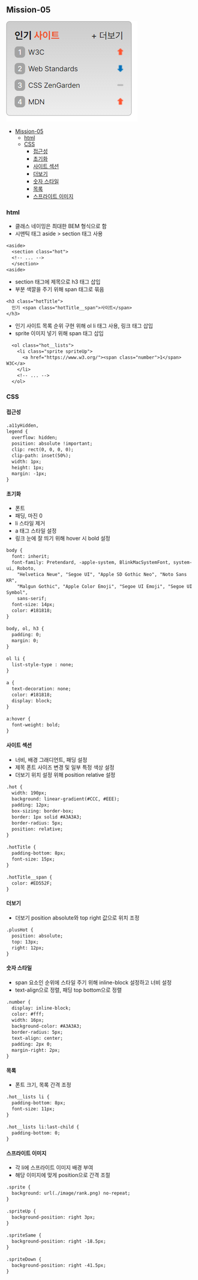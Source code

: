## Mission-05

![구현-스크린샷](./mission-05.png)

- [Mission-05](#mission-05)
  - [html](#html)
  - [CSS](#css)
    - [접근성](#접근성)
    - [초기화](#초기화)
    - [사이트 섹션](#사이트-섹션)
    - [더보기](#더보기)
    - [숫자 스타일](#숫자-스타일)
    - [목록](#목록)
    - [스프라이트 이미지](#스프라이트-이미지)


### html

- 클래스 네이밍은 최대한 BEM 형식으로 함
- 시맨틱 태그 aside > section 태그 사용
```
<aside>
  <section class="hot">
  <!-- ... -->
  </section>
<aside>
```

- section 태그에 제목으로 h3 태그 삽입
- 부분 색깔을 주기 위해 span 태그로 묶음
```
<h3 class="hotTitle">
  인기 <span class="hotTitle__span">사이트</span>
</h3>
```

- 인기 사이트 목록 순위 구현 위해 ol li 태그 사용, 링크 태그 삽입
- sprite 이미지 넣기 위해 span 태그 삽입
```
  <ol class="hot__lists">
    <li class="sprite spriteUp">
      <a href="https://www.w3.org/"><span class="number">1</span> W3C</a>
    </li>
    <!-- ... -->
  </ol>
```

### CSS

#### 접근성
```
.a11yHidden,
legend {
  overflow: hidden;
  position: absolute !important;
  clip: rect(0, 0, 0, 0);
  clip-path: inset(50%);
  width: 1px;
  height: 1px;
  margin: -1px;
}
```

#### 초기화
- 폰트
- 패딩, 마진 0
- li 스타일 제거
- a 태그 스타일 설정
- 링크 눈에 잘 띄기 위해 hover 시 bold 설정
```
body {
  font: inherit;
  font-family: Pretendard, -apple-system, BlinkMacSystemFont, system-ui, Roboto,
    "Helvetica Neue", "Segoe UI", "Apple SD Gothic Neo", "Noto Sans KR",
    "Malgun Gothic", "Apple Color Emoji", "Segoe UI Emoji", "Segoe UI Symbol",
    sans-serif;
  font-size: 14px;
  color: #181818;
}

body, ol, h3 {
  padding: 0;
  margin: 0;
}

ol li {
  list-style-type : none;
}

a {
  text-decoration: none;
  color: #181818;
  display: block;
}

a:hover {
  font-weight: bold;
}
```

#### 사이트 섹션
- 너비, 배경 그래디언트, 패딩 설정
- 제목 폰트 사이즈 변경 및 일부 특정 색상 설정
- 더보기 위치 설정 위해 position relative 설정
```
.hot {
  width: 190px;
  background: linear-gradient(#CCC, #EEE);
  padding: 12px;
  box-sizing: border-box;
  border: 1px solid #A3A3A3;
  border-radius: 5px;
  position: relative;
}

.hotTitle {
  padding-bottom: 8px;
  font-size: 15px;
}

.hotTitle__span {
  color: #ED552F;
}
```

#### 더보기
- 더보기 position absolute와 top right 값으로 위치 조정
```
.plusHot {
  position: absolute;
  top: 13px;
  right: 12px;
}
```

#### 숫자 스타일
- span 요소인 순위에 스타일 주기 위해 inline-block 설정하고 너비 설정
- text-align으로 정렬, 패딩 top bottom으로 정렬 
```
.number {
  display: inline-block;
  color: #fff;
  width: 16px;
  background-color: #A3A3A3;
  border-radius: 5px;
  text-align: center;
  padding: 2px 0;
  margin-right: 2px;
}
```

#### 목록
- 폰트 크기, 목록 간격 조정
```
.hot__lists li {
  padding-bottom: 8px;
  font-size: 11px;
}

.hot__lists li:last-child {
  padding-bottom: 0;
}
```

#### 스프라이트 이미지
- 각 li에 스프라이트 이미지 배경 부여
- 해당 이미지에 맞게 position으로 간격 조절
```
.sprite {
  background: url(./image/rank.png) no-repeat;
}

.spriteUp {
  background-position: right 3px;
}

.spriteSame {
  background-position: right -18.5px;
}

.spriteDown {
  background-position: right -41.5px;
}
```